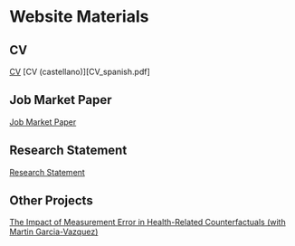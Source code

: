 # Website Materials

## CV
[CV](CV_LuisPerez.pdf) [CV (castellano)][CV_spanish.pdf]

## Job Market Paper
[Job Market Paper](JMP_LuisPerez.pdf)

## Research Statement
[Research Statement](Research_Statement_LuisPerez.pdf)

## Other Projects
[The Impact of Measurement Error in Health-Related Counterfactuals (with Martin Garcia-Vazquez)](GarciaPerez2022.pdf)

